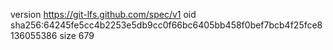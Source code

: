 version https://git-lfs.github.com/spec/v1
oid sha256:64245fe5cc4b2253e5db9cc0f66bc6405bb458f0bef7bcb4f25fce8136055386
size 679
